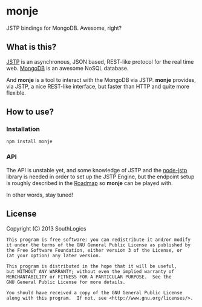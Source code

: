 monje
=====

JSTP bindings for MongoDB. Awesome, right?

What is this?
-------------

[JSTP](https://github.com/Fetcher/jstp-rfc) is an asynchronous, JSON based, REST-like protocol for the real time web. [MongoDB](http://www.mongodb.org/) is an awesome NoSQL database. 

And **monje** is a tool to interact with the MongoDB via JSTP. **monje** provides, via JSTP, a nice REST-like interface, but faster than HTTP and quite more flexible. 

How to use?
-----------

### Installation

    npm install monje

### API

The API is unstable yet, and some knowledge of JSTP and the [node-jstp](https://github.com/Fetcher/node-jstp) library is needed in order to set up the JSTP Engine, but the endpoint setup is roughly described in the [Roadmap](https://github.com/Fetcher/monje/issues/1) so **monje** can be played with.

In other words, stay tuned!

License
-------

Copyright (C) 2013 SouthLogics

    This program is free software: you can redistribute it and/or modify
    it under the terms of the GNU General Public License as published by
    the Free Software Foundation, either version 3 of the License, or
    (at your option) any later version.

    This program is distributed in the hope that it will be useful,
    but WITHOUT ANY WARRANTY; without even the implied warranty of
    MERCHANTABILITY or FITNESS FOR A PARTICULAR PURPOSE.  See the
    GNU General Public License for more details.

    You should have received a copy of the GNU General Public License
    along with this program.  If not, see <http://www.gnu.org/licenses/>.
